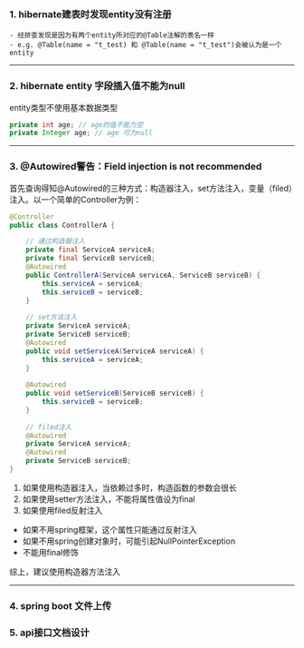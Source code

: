 
### 1. hibernate建表时发现entity没有注册
    - 经排查发现是因为有两个entity所对应的@Table注解的表名一样
    - e.g. @Table(name = "t_test) 和 @Table(name = "t_test")会被认为是一个entity
---
   
### 2. hibernate entity 字段插入值不能为null
entity类型不使用基本数据类型
```java
private int age; // age的值不能为空
private Integer age; // age 可为null
```
---

### 3. @Autowired警告：Field injection is not recommended
首先查询得知@Autowired的三种方式：构造器注入，set方法注入，变量（filed）注入。以一个简单的Controller为例：

```java
@Controller
public class ControllerA {

    // 通过构造器注入
    private final ServiceA serviceA;
    private final ServiceB serviceB;
    @Autowired
    public ControllerA(ServiceA serviceA, ServiceB serviceB) {
        this.serviceA = serviceA;
        this.serviceB = serviceB;
    }
    
    // set方法注入
    private ServiceA serviceA;
    private ServiceB serviceB;
    @Autowired
    public void setServiceA(ServiceA serviceA) {
        this.serviceA = serviceA;
    }
    
    @Autowired
    public void setServiceB(ServiceB serviceB) {
        this.serviceB = serviceB;
    }
    
    // filed注入
    @Autowired
    private ServiceA serviceA;
    @Autowired
    private ServiceB serviceB;
}
```
1. 如果使用构造器注入，当依赖过多时，构造函数的参数会很长
2. 如果使用setter方法注入，不能将属性值设为final
3. 如果使用filed反射注入
- 如果不用spring框架，这个属性只能通过反射注入
- 如果不用spring创建对象时，可能引起NullPointerException
- 不能用final修饰

综上，建议使用构造器方法注入

---
### 4. spring boot 文件上传


### 5. api接口文档设计